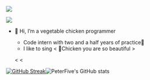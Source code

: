 <img src="https://img.shields.io/badge/gitHub-%E8%AE%A9%E8%87%AA%E6%88%91%E4%BB%8B%E7%BB%8D%E5%8F%98%E5%BE%97%E6%9B%B4%E5%A5%BD-brightgreen" />

![](https://img1.baidu.com/it/u=4163694445,4021145866&fm=253&fmt=auto&app=138&f=PNG?w=1234&h=500)



- 👋 Hi, I’m a vegetable chicken programmer  

  - Code intern with two and a half years of practice:eyes:
  - I like to sing < 🐣Chicken you are so beautiful >  
    

  <
  <
    

[![GitHub Streak](https://github-readme-streak-stats.herokuapp.com?user=PeterFIve&theme=noctis-minimus&hide_border=false)](https://git.io/streak-stats)![PeterFive's GitHub stats](https://github-readme-stats.vercel.app/api?username=PeterFive&show_icons=true&theme=apprentice)

<!---
PeterFive/PeterFive is a ✨ special ✨ repository because its `README.md` (this file) appears on your GitHub profile.
You can click the Preview link to take a look at your changes.
--->
